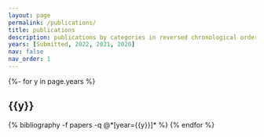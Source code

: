 ```yaml
---
layout: page
permalink: /publications/
title: publications
description: publications by categories in reversed chronological order. generated by jekyll-scholar.
years: [Submitted, 2022, 2021, 2020]
nav: false
nav_order: 1
---
```

<!-- _pages/publications.md -->
<div class="publications">

{%- for y in page.years %}
  <h2 class="year">{{y}}</h2>
  {% bibliography -f papers -q @*[year={{y}}]* %}
{% endfor %}

</div>
